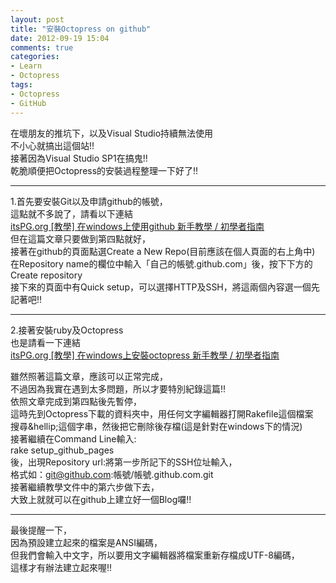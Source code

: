 ```yaml
---
layout: post
title: "安裝Octopress on github"
date: 2012-09-19 15:04
comments: true
categories: 
- Learn
- Octopress
tags:
- Octopress
- GitHub
---
```

在壞朋友的推坑下，以及Visual Studio持續無法使用<br  />
不小心就搞出這個站!!<br />
接著因為Visual Studio SP1在搞鬼!!<br />
乾脆順便把Octopress的安裝過程整理一下好了!!
<!-- more -->
***
1.首先要安裝Git以及申請github的帳號，<br />
這點就不多說了，請看以下連結<br />
<a href="http://itspg.github.com/blog/2012/02/29/github-on-windows-tutorial/">itsPG.org [教學] 在windows上使用github 新手教學 / 初學者指南</a><br />
但在這篇文章只要做到第四點就好，<br />
接著在github的頁面點選Create a New Repo(目前應該在個人頁面的右上角中)<br />
在Repository name的欄位中輸入「自己的帳號.github.com」後，按下下方的Create repository<br />
接下來的頁面中有Quick setup，可以選擇HTTP及SSH，將這兩個內容選一個先記著吧!!
***
2.接著安裝ruby及Octopress<br />
也是請看一下連結<br />
<a href="http://itspg.github.com/blog/2012/02/29/octopress-on-windows-tutorial/">itsPG.org [教學] 在windows上安裝octopress 新手教學 / 初學者指南</a>

雖然照著這篇文章，應該可以正常完成，<br />
不過因為我實在遇到太多問題，所以才要特別紀錄這篇!!<br />
依照文章完成到第四點後先暫停，<br />
這時先到Octopress下載的資料夾中，用任何文字編輯器打開Rakefile這個檔案<br />
搜尋&amp;hellip;這個字串，然後把它刪除後存檔(這是針對在windows下的情況)<br />
接著繼續在Command Line輸入:<br />
    rake setup_github_pages
<br />後，出現Repository url:將第一步所記下的SSH位址輸入，<br />
格式如：git@github.com:帳號/帳號.github.com.git<br />
接著繼續教學文件中的第六步做下去，<br />
大致上就就可以在github上建立好一個Blog囉!!
***
最後提醒一下，<br />
因為預設建立起來的檔案是ANSI編碼，<br />
但我們會輸入中文字，所以要用文字編輯器將檔案重新存檔成UTF-8編碼，<br />
這樣才有辦法建立起來喔!!